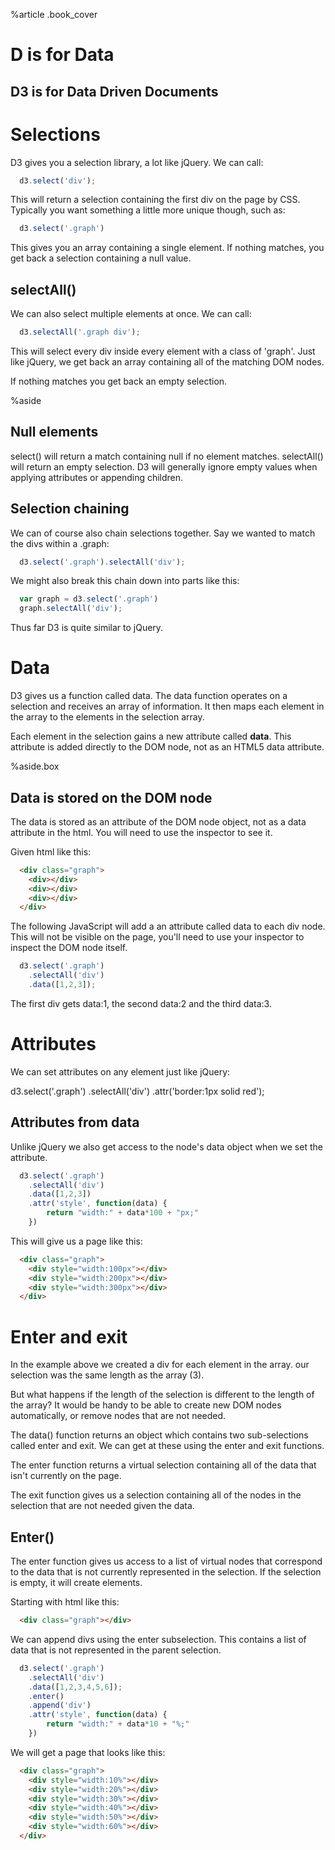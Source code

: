 %article
.book_cover

# D is for Data

## D3 is for Data Driven Documents




# Selections

D3 gives you a selection library, a lot like jQuery. We can call:

```js
  d3.select('div');
```





This will return a selection containing the first div on the page by CSS. Typically you want something a little more unique though, such as:

```js
  d3.select('.graph')
```





This gives you an array containing a single element. If nothing matches, you get back a selection containing a null value.

## selectAll()

We can also select multiple elements at once. We can call:

```js
  d3.selectAll('.graph div');
```





This will select every div inside every element with a class of 'graph'. Just like jQuery, we get back an array containing all of the matching DOM nodes.

If nothing matches you get back an empty selection.

%aside

## Null elements

select() will return a match containing null if no element matches. selectAll() will return an empty selection. D3 will generally ignore empty values when applying attributes or appending children.



## Selection chaining

We can of course also chain selections together. Say we wanted to match the divs within a .graph:

```js
  d3.select('.graph').selectAll('div');
```





We might also break this chain down into parts like this:

```js
  var graph = d3.select('.graph')
  graph.selectAll('div');
```





Thus far D3 is quite similar to jQuery.



# Data

D3 gives us a function called data. The data function operates on a selection and receives an array of information. It then maps each element in the array to the elements in the selection array.

Each element in the selection gains a new attribute called __data__. This attribute is added directly to the DOM node, not as an HTML5 data attribute.

%aside.box

## Data is stored on the DOM node

The data is stored as an attribute of the DOM node object, not as a data attribute in the html. You will need to use the inspector to see it.



Given html like this:

```html
  <div class="graph">
    <div></div>
    <div></div>
    <div></div>
  </div>
```





The following JavaScript will add a an attribute called data to each div node. This will not be visible on the page, you'll need to use your inspector to inspect the DOM node itself.

```js
  d3.select('.graph')
    .selectAll('div')
    .data([1,2,3]);
```





The first div gets data:1, the second data:2 and the third data:3.




# Attributes

We can set attributes on any element just like jQuery:

d3.select('.graph')
.selectAll('div')
.attr('border:1px solid red');


## Attributes from data

Unlike jQuery we also get access to the node's data object when we set the attribute.

```js
  d3.select('.graph')
    .selectAll('div')
    .data([1,2,3])
    .attr('style', function(data) {
        return "width:" + data*100 + "px;"
    })
```





This will give us a page like this:

```html
  <div class="graph">
    <div style="width:100px"></div>
    <div style="width:200px"></div>
    <div style="width:300px"></div>
  </div>
```






# Enter and exit

In the example above we created a div for each element in the array. our selection was the same length as the array (3).

But what happens if the length of the selection is different to the length of the array? It would be handy to be able to create new DOM nodes automatically, or remove nodes that are not needed.

The data() function returns an object which contains two sub-selections called enter and exit. We can get at these using the enter and exit functions.

The enter function returns a virtual selection containing all of the data that isn't currently on the page.

The exit function gives us a selection containing all of the nodes in the selection that are not needed given the data.

## Enter()

The enter function gives us access to a list of virtual nodes that correspond to the data that is not currently represented in the selection. If the selection is empty, it will create elements.

Starting with html like this:

```html
  <div class="graph"></div>
```





We can append divs using the enter subselection. This contains a list of data that is not represented in the parent selection.

```js
  d3.select('.graph')
    .selectAll('div')
    .data([1,2,3,4,5,6]);
    .enter()
    .append('div')
    .attr('style', function(data) {
        return "width:" + data*10 + "%;"
    })
```





We will get a page that looks like this:


```html
  <div class="graph">
    <div style="width:10%"></div>
    <div style="width:20%"></div>
    <div style="width:30%"></div>
    <div style="width:40%"></div>
    <div style="width:50%"></div>
    <div style="width:60%"></div>
  </div>
```


